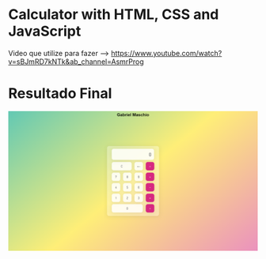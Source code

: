 # Calculator with HTML, CSS and JavaScript

Video que utilize para fazer --> https://www.youtube.com/watch?v=sBJmRD7kNTk&ab_channel=AsmrProg

# Resultado Final
<img src="calculator.png">